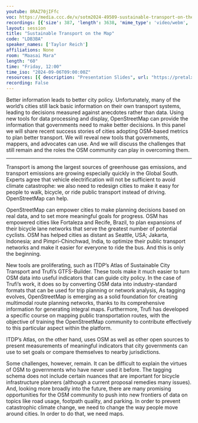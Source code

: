 ```yaml
---
youtube: 8RAZ70jIFfc
voc: https://media.ccc.de/v/sotm2024-49509-sustainable-transport-on-the-map
recordings: [{'size': 387, 'length': 3638, 'mime_type': 'video/webm', 'language': 'eng', 'filename': 'sotm2024-49509-eng-Sustainable_Transport_on_the_Map_webm-hd.webm', 'state': 'new', 'folder': 'webm-hd', 'high_quality': True, 'width': 1920, 'height': 1080, 'updated_at': '2024-11-01T21:41:09.875+01:00', 'recording_url': 'https://cdn.media.ccc.de/events/sotm/2024/webm-hd/sotm2024-49509-eng-Sustainable_Transport_on_the_Map_webm-hd.webm', 'url': 'https://api.media.ccc.de/public/recordings/81301', 'event_url': 'https://api.media.ccc.de/public/events/b942b78a-c7fd-59a4-91d7-bbb9eb5b0234', 'conference_url': 'https://api.media.ccc.de/public/conferences/sotm2024'}, {'size': 167, 'length': 3638, 'mime_type': 'video/webm', 'language': 'eng', 'filename': 'sotm2024-49509-eng-Sustainable_Transport_on_the_Map_webm-sd.webm', 'state': 'new', 'folder': 'webm-sd', 'high_quality': False, 'width': 720, 'height': 576, 'updated_at': '2024-11-01T20:58:23.643+01:00', 'recording_url': 'https://cdn.media.ccc.de/events/sotm/2024/webm-sd/sotm2024-49509-eng-Sustainable_Transport_on_the_Map_webm-sd.webm', 'url': 'https://api.media.ccc.de/public/recordings/81300', 'event_url': 'https://api.media.ccc.de/public/events/b942b78a-c7fd-59a4-91d7-bbb9eb5b0234', 'conference_url': 'https://api.media.ccc.de/public/conferences/sotm2024'}, {'size': 147, 'length': 3638, 'mime_type': 'video/mp4', 'language': 'eng', 'filename': 'sotm2024-49509-eng-Sustainable_Transport_on_the_Map_sd.mp4', 'state': 'new', 'folder': 'h264-sd', 'high_quality': False, 'width': 720, 'height': 576, 'updated_at': '2024-11-01T20:35:06.018+01:00', 'recording_url': 'https://cdn.media.ccc.de/events/sotm/2024/h264-sd/sotm2024-49509-eng-Sustainable_Transport_on_the_Map_sd.mp4', 'url': 'https://api.media.ccc.de/public/recordings/81299', 'event_url': 'https://api.media.ccc.de/public/events/b942b78a-c7fd-59a4-91d7-bbb9eb5b0234', 'conference_url': 'https://api.media.ccc.de/public/conferences/sotm2024'}, {'size': 55, 'length': 3638, 'mime_type': 'audio/mpeg', 'language': 'eng', 'filename': 'sotm2024-49509-eng-Sustainable_Transport_on_the_Map_mp3.mp3', 'state': 'new', 'folder': 'mp3', 'high_quality': False, 'width': 0, 'height': 0, 'updated_at': '2024-11-01T20:28:23.008+01:00', 'recording_url': 'https://cdn.media.ccc.de/events/sotm/2024/mp3/sotm2024-49509-eng-Sustainable_Transport_on_the_Map_mp3.mp3', 'url': 'https://api.media.ccc.de/public/recordings/81298', 'event_url': 'https://api.media.ccc.de/public/events/b942b78a-c7fd-59a4-91d7-bbb9eb5b0234', 'conference_url': 'https://api.media.ccc.de/public/conferences/sotm2024'}, {'size': 528, 'length': 3638, 'mime_type': 'video/mp4', 'language': 'eng', 'filename': 'sotm2024-49509-eng-Sustainable_Transport_on_the_Map_hd.mp4', 'state': 'new', 'folder': 'h264-hd', 'high_quality': True, 'width': 1920, 'height': 1080, 'updated_at': '2024-11-01T20:25:46.791+01:00', 'recording_url': 'https://cdn.media.ccc.de/events/sotm/2024/h264-hd/sotm2024-49509-eng-Sustainable_Transport_on_the_Map_hd.mp4', 'url': 'https://api.media.ccc.de/public/recordings/81297', 'event_url': 'https://api.media.ccc.de/public/events/b942b78a-c7fd-59a4-91d7-bbb9eb5b0234', 'conference_url': 'https://api.media.ccc.de/public/conferences/sotm2024'}]
layout: session
title: "Sustainable Transport on the Map"
code: "LDB3BA"
speaker_names: ['Taylor Reich']
affiliations: None
room: "Maasai Mara"
length: "60"
time: "Friday, 12:00"
time_iso: "2024-09-06T09:00:00Z"
resources: [{ description: "Presentation Slides", url: "https://pretalx.com/media/sotm2024/submissions/LDB3BA/resources/SotM_Nairobi_ITDP_i0mDuxD.pdf" }]
recording: False
---
```


Better information leads to better city policy.  Unfortunately, many of the world’s cities still lack basic information on their own transport systems, leading to decisions measured against anecdotes rather than data. Using new tools for data processing and display, OpenStreetMap can provide the information that governments need to make better decisions. In this panel we will share recent success stories of cities adopting OSM-based metrics to plan better transport. We will reveal new tools that governments, mappers, and advocates can use. And we will discuss the challenges that still remain and the roles the OSM community can play in overcoming them.

<hr>

Transport is among the largest sources of greenhouse gas emissions, and transport emissions are growing especially quickly in the Global South. Experts agree that vehicle electrification will not be sufficient to avoid climate catastrophe: we also need to redesign cities to make it easy for people to walk, bicycle, or ride public transport instead of driving. OpenStreetMap can help.

OpenStreetMap can empower cities to make planning decisions based on real data, and to set more meaningful goals for progress. OSM has empowered cities like Fortaleza and Recife, Brazil, to plan expansions of their bicycle lane networks that serve the greatest number of potential cyclists. OSM has helped cities as distant as Seattle, USA; Jakarta, Indonesia; and Pimpri-Chinchwad, India, to optimize their public transport networks and make it easier for everyone to ride the bus. And this is only the beginning. 

New tools are proliferating, such as ITDP’s Atlas of Sustainable City Transport and Trufi’s GTFS-Builder. These tools make it much easier to turn OSM data into useful indicators that can guide city policy. In the case of Trufi’s work, it does so by converting OSM data into industry-standard formats that can be used for trip planning or network analysis, As tagging evolves, OpenStreetMap is emerging as a solid foundation for creating multimodal route planning networks, thanks to its comprehensive information for generating integral maps. Furthermore,  Trufi has developed a specific course on mapping public transportation routes, with the objective of training the OpenStreetMap community to contribute effectively to this particular aspect within the platform.

ITDP’s Atlas, on the other hand, uses OSM as well as other open sources to present measurements of meaningful indicators that city governments can use to set goals or compare themselves to nearby jurisdictions.  

Some challenges, however, remain. It can be difficult to explain the virtues of OSM to governments who have never used it before. The tagging schema does not include certain nuances that are important for bicycle infrastructure planners (although a current proposal remedies many issues). And, looking more broadly into the future, there are many promising opportunities for the OSM community to push into new frontiers of data on topics like road usage, footpath quality, and parking. In order to prevent catastrophic climate change, we need to change the way people move around cities. In order to do that, we need maps.

